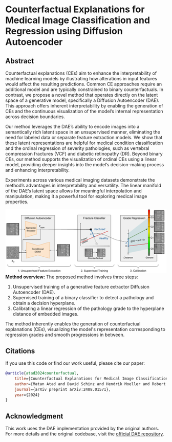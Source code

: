 # Counterfactual Explanations for Medical Image Classification and Regression using Diffusion Autoencoder

## Abstract
Counterfactual explanations (CEs) aim to enhance the interpretability of machine learning models by illustrating how alterations in input features would affect the resulting predictions. Common CE approaches require an additional model and are typically constrained to binary counterfactuals. In contrast, we propose a novel method that operates directly on the latent space of a generative model, specifically a Diffusion Autoencoder (DAE). This approach offers inherent interpretability by enabling the generation of CEs and the continuous visualization of the model’s internal representation across decision boundaries.

Our method leverages the DAE’s ability to encode images into a semantically rich latent space in an unsupervised manner, eliminating the need for labeled data or separate feature extraction models. We show that these latent representations are helpful for medical condition classification and the ordinal regression of severity pathologies, such as vertebral compression fractures (VCF) and diabetic retinopathy (DR). Beyond binary CEs, our method supports the visualization of ordinal CEs using a linear model, providing deeper insights into the model’s decision-making process and enhancing interpretability.

Experiments across various medical imaging datasets demonstrate the method’s advantages in interpretability and versatility. The linear manifold of the DAE’s latent space allows for meaningful interpolation and manipulation, making it a powerful tool for exploring medical image properties.

![Graphical Abstract](figures/Graphical_Abstract.png)
**Method overview:** The proposed method involves three steps: 
1. Unsupervised training of a generative feature extractor Diffusion Autoencoder (DAE).
2. Supervised training of a binary classifier to detect a pathology and obtain a decision hyperplane.
3. Calibrating a linear regression of the pathology grade to the hyperplane distance of embedded images. 

The method inherently enables the generation of counterfactual explanations (CEs), visualizing the model's representation corresponding to regression grades and smooth progressions in between.

## Citations
If you use this code or find our work useful, please cite our paper:

```bibtex
@article{atad2024counterfactual,
    title={Counterfactual Explanations for Medical Image Classification and Regression using Diffusion Autoencoder}, 
    author={Matan Atad and David Schinz and Hendrik Moeller and Robert Graf and Benedikt Wiestler and Daniel Rueckert and Nassir Navab and Jan S. Kirschke and Matthias Keicher},
    journal={arXiv preprint arXiv:2408.01571},
    year={2024}
}
```

## Acknowledgment
This work uses the DAE implementation provided by the original authors. For more details and the original codebase, visit the [official DAE repository](https://github.com/preechakul/DAE).
